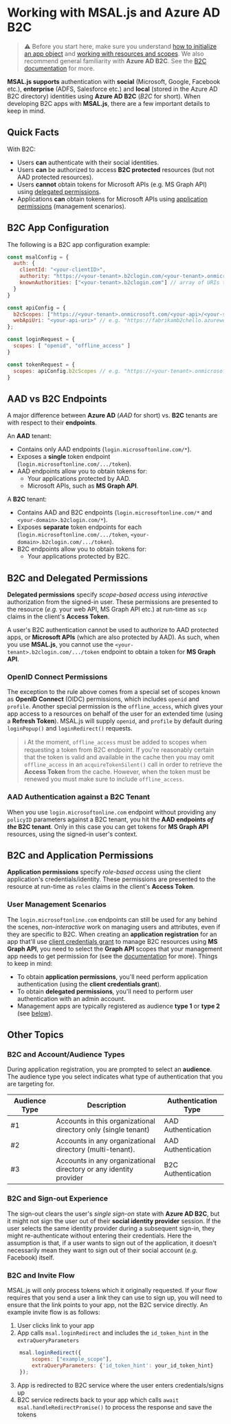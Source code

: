 # Working with MSAL.js and Azure AD B2C

> :warning: Before you start here, make sure you understand [how to initialize an app object](https://github.com/AzureAD/microsoft-authentication-library-for-js/blob/dev/lib/msal-browser/docs/initialization.md) and [working with resources and scopes](https://github.com/AzureAD/microsoft-authentication-library-for-js/blob/dev/lib/msal-browser/docs/resources-and-scopes.md). We also recommend general familiarity with **Azure AD B2C**. See the [B2C documentation](https://docs.microsoft.com/azure/active-directory-b2c/technical-overview) for more.

**MSAL.js supports** authentication with **social** (Microsoft, Google, Facebook etc.), **enterprise** (ADFS, Salesforce etc.) and **local** (stored in the Azure AD B2C directory) identities using **Azure AD B2C** (*B2C* for short). When developing B2C apps with **MSAL.js**, there are a few important details to keep in mind.

## Quick Facts

With B2C:

- Users **can** authenticate with their social identities.
- Users **can** be authorized to access **B2C protected** resources (but not AAD protected resources).
- Users **cannot** obtain tokens for Microsoft APIs (e.g. MS Graph API) using [delegated permissions](#b2c-and-delegated-permissions).
- Applications **can** obtain tokens for Microsoft APIs using [application permissions](#b2c-and-application-permissions) (management scenarios).

## B2C App Configuration

The following is a B2C app configuration example:

```javascript
const msalConfig = {
  auth: {
    clientId: "<your-clientID>",
    authority: "https://<your-tenant>.b2clogin.com/<your-tenant>.onmicrosoft.com/<your-policyID>",
    knownAuthorities: ["<your-tenant>.b2clogin.com"] // array of URIs that are known to be valid
  }
}

const apiConfig = {
  b2cScopes: ["https://<your-tenant>.onmicrosoft.com/<your-api>/<your-scope>"],
  webApiUri: "<your-api-uri>" // e.g. "https://fabrikamb2chello.azurewebsites.net/hello"
};

const loginRequest = {
  scopes: [ "openid", "offline_access" ]
}

const tokenRequest = {
  scopes: apiConfig.b2cScopes // e.g. "https://<your-tenant>.onmicrosoft.com/<your-api>/<your-scope>"
}
```

## AAD vs B2C Endpoints

A major difference between **Azure AD** (*AAD* for short) vs. **B2C** tenants are with respect to their **endpoints**.

An **AAD** tenant:

- Contains only AAD endpoints (`login.microsoftonline.com/*`).
- Exposes a **single** token endpoint (`login.microsoftonline.com/.../token`).
- AAD endpoints allow you to obtain tokens for:
  - Your applications protected by AAD.
  - Microsoft APIs, such as **MS Graph API**.

A **B2C** tenant:

- Contains AAD and B2C endpoints (`login.microsoftonline.com/*` and `<your-domain>.b2clogin.com/*`).
- Exposes **separate** token endpoints for each (`login.microsoftonline.com/.../token`, `<your-domain>.b2clogin.com/.../token`).
- B2C endpoints allow you to obtain tokens for:
  - Your applications protected by B2C.

## B2C and Delegated Permissions

**Delegated permissions** specify *scope-based access* using *interactive* authorization from the signed-in user. These permissions are presented to the resource (*e.g.* your web API, MS Graph API etc.) at run-time as `scp` claims in the client's **Access Token**.

A user's B2C authentication cannot be used to authorize to AAD protected apps, or **Microsoft APIs** (which are also protected by AAD). As such, when you use **MSAL.js**, you cannot use the `<your-tenant>.b2clogin.com/.../token` endpoint to obtain a token for **MS Graph API**.

### OpenID Connect Permissions

The exception to the rule above comes from a special set of scopes known as **OpenID Connect** (OIDC) permissions, which includes `openid` and `profile`. Another special permission is the `offline_access`, which gives your app access to a resources on behalf of the user for an extended time (using a **Refresh Token**). MSAL.js will supply `openid`, and `profile` by default during `loginPopup()` and `loginRedirect()` requests.

> :information_source: At the moment, `offline_access` must be added to scopes when requesting a token from B2C endpoint. If you're reasonably certain that the token is valid and available in the cache then you may omit `offline_access` in an `acquireTokenSilent()` call in order to retrieve the **Access Token** from the cache. However, when the token must be renewed you must make sure to include `offline_access`.

### AAD Authentication against a B2C Tenant

When you use `login.microsoftonline.com` endpoint without providing any `policyID` parameters against a B2C tenant, you hit the **AAD endpoints *of the* B2C tenant**. Only in this case you can get tokens for **MS Graph API** resources, using the signed-in user's context.

## B2C and Application Permissions

**Application permissions** specify *role-based access* using the client application's credentials/identity. These permissions are presented to the resource at run-time as `roles` claims in the client's **Access Token**.

### User Management Scenarios

The `login.microsoftonline.com` endpoints can still be used for any behind the scenes, *non-interactive* work on managing users and attributes, even if they are specific to B2C. When creating an **application registration** for an app that'll use [client credentials grant](https://docs.microsoft.com/azure/active-directory/develop/v2-oauth2-client-creds-grant-flow) to manage B2C resources using **MS Graph API**, you need to select the **Graph API** scopes that your management app needs to get permission for (see the [documentation](https://docs.microsoft.com/azure/active-directory-b2c/manage-user-accounts-graph-api) for more). Things to keep in mind:

- To obtain **application permissions**, you'll need perform application authentication (using the **client credentials grant**).
- To obtain **delegated permissions**, you'll need to perform user authentication with an admin account.
- Management apps are typically registered as audience **type 1** or **type 2** (see [below](#b2c-and-account/audience-types)).

## Other Topics

### B2C and Account/Audience Types

During application registration, you are prompted to select an **audience**. The audience type you select indicates what type of authentication that you are targeting for.

| Audience Type    | Description                                                       | Authentication Type |
|------------------|-------------------------------------------------------------------|---------------------|
| #1               | Accounts in this organizational directory only (single tenant)    | AAD Authentication  |
| #2               | Accounts in any organizational directory (multi-tenant).          | AAD Authentication  |
| #3               | Accounts in any organizational directory or any identity provider | B2C Authentication  |

### B2C and Sign-out Experience

The sign-out clears the user's *single sign-on* state with **Azure AD B2C**, but it might not sign the user out of their **social identity provider** session. If the user selects the same identity provider during a subsequent sign-in, they might re-authenticate without entering their credentials. Here the assumption is that, if a user wants to sign out of the application, it doesn't necessarily mean they want to sign out of their social account (*e.g.* Facebook) itself.

### B2C and Invite Flow

MSAL.js will only process tokens which it originally requested. If your flow requires that you send a user a link they can use to sign up, you will need to ensure that the link points to your app, not the B2C service directly. An example invite flow is as follows:
1. User clicks link to your app
2. App calls `msal.loginRedirect` and includes the `id_token_hint` in the `extraQueryParameters`
```javascript
    msal.loginRedirect({
        scopes: ["example_scope"],
        extraQueryParameters: {'id_token_hint': your_id_token_hint}
    });
```
3. App is redirected to B2C service where the user enters credentials/signs up
4. B2C service redirects back to your app which calls `await msal.handleRedirectPromise()` to process the response and save the tokens
